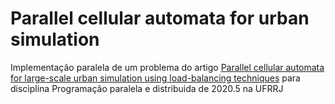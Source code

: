 # Parallel cellular automata for urban simulation
Implementação paralela de um problema do artigo [Parallel cellular automata for large-scale urban
simulation using load-balancing techniques](https://www.tandfonline.com/doi/full/10.1080/13658810903107464) para disciplina Programação paralela e distribuida de 2020.5 na UFRRJ
